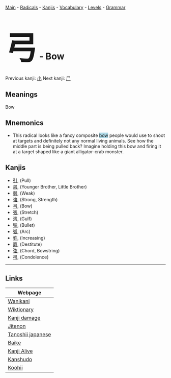 <style> bigfont {font-size: 100px}</style>
[Main](../README.md) -
[Radicals](../radicals.md) -
[Kanjis](../kanjis.md) -
[Vocabulary](../vocabulary.md) -
[Levels](../levels.md) -
[Grammar](../grammar.md)
# <bigfont> 弓</bigfont> - Bow 

Previous kanji: [小](小.md) Next kanji: [尸](尸.md) 

## Meanings
 Bow
## Mnemonics
 * This radical looks like a fancy composite <span style="background-color:#ADD8E6"> bow</span> people would use to shoot at targets and definitely not any normal living animals. See how the middle part is being pulled back? Imagine holding this bow and firing it at a target shaped like a giant alligator-crab monster.


## Kanjis
 * [引](../kanjis/引.md), (Pull)
* [弟](../kanjis/弟.md), (Younger Brother, Little Brother)
* [弱](../kanjis/弱.md), (Weak)
* [強](../kanjis/強.md), (Strong, Strength)
* [弓](../kanjis/弓.md), (Bow)
* [張](../kanjis/張.md), (Stretch)
* [湾](../kanjis/湾.md), (Gulf)
* [弾](../kanjis/弾.md), (Bullet)
* [弧](../kanjis/弧.md), (Arc)
* [弥](../kanjis/弥.md), (Increasing)
* [窮](../kanjis/窮.md), (Destitute)
* [弦](../kanjis/弦.md), (Chord, Bowstring)
* [弔](../kanjis/弔.md), (Condolence)



---

## Links 

| Webpage |
| --- |
| [Wanikani          ](https://www.wanikani.com/kanji/弓) |
| [Wiktionary        ](https://en.wiktionary.org/wiki/弓) |
| [Kanji damage      ](http://www.kanjidamage.com/kanji/search?utf8=✓&q=弓) |
| [Jitenon           ](https://jitenon.com/kanji/弓) |
| [Tanoshii japanese ](https://www.tanoshiijapanese.com/dictionary/kanji.cfm?k=弓) |
| [Baike             ](https://baike.baidu.com/item/弓) |
| [Kanji Alive       ](https://app.kanjialive.com/弓) |
| [Kanshudo          ](https://www.kanshudo.com/searchmn?q=弓) |
| [Koohii            ](https://kanji.koohii.com/study/kanji/弓) |
